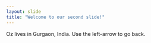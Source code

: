 ```yaml
---
layout: slide
title: "Welcome to our second slide!"
---
```

Oz lives in Gurgaon, India.
Use the left-arrow to go back.

